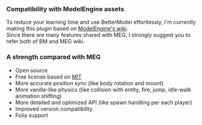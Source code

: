 ### Compatibility with ModelEngine assets
To reduce your learning time and use BetterModel effortlessly, I'm currently making this plugin based on [ModelEngine's wiki](https://git.lumine.io/mythiccraft/model-engine-4/-/wikis/home).  
Since there are many features shared with MEG, I strongly suggest you to refer both of BM and MEG wiki.

### A strength compared with MEG
- Open source
- Free license based on [MIT](https://github.com/toxicity188/BetterModel/blob/master/LICENSE.md)
- More accurate position sync (like body rotation and mount)
- More vanilla-like physics (like collision with entity, fire, jump, idle-walk animation shifting)
- More detailed and optimized API (like spawn handling per each player)
- Improved version compatibility
- Folia support